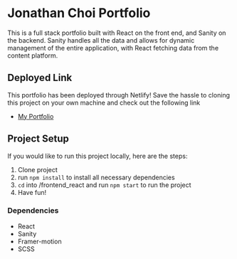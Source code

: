 # Jonathan Choi Portfolio

This is a full stack portfolio built with React on the front end, and Sanity on the backend. Sanity handles all the data and allows for dynamic management of the entire application, with React fetching data from the content platform.

## Deployed Link

This portfolio has been deployed through Netlify! Save the hassle to cloning this project on your own machine and check out the following link

- [My Portfolio](https://jc-portfolio2022.netlify.app/)

## Project Setup

If you would like to run this project locally, here are the steps:

1. Clone project
2. run `npm install` to install all necessary dependencies
3. `cd` into /frontend_react and run `npm start` to run the project
4. Have fun!

### Dependencies

- React
- Sanity
- Framer-motion
- SCSS
